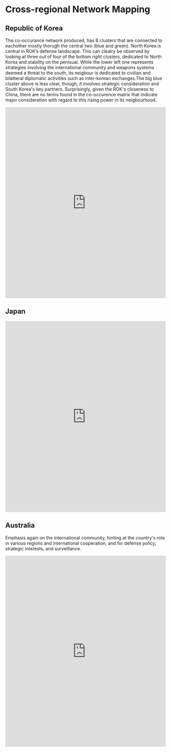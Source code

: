 # Cross-regional Network Mapping

## Republic of Korea

The co-occurance network produced, has 8 clusters that are connected to eachother mostly thorugh the central two (blue and green).
North Korea is central in ROK’s defense landscape. This can clealry be observed by looking at three out of four of the bottom right clusters, dedicated to North Korea and stability on the penisual. While the lower left one represents strategies involving the international community and weapons systems deemed a threat to the south, its neigbour is dedicated to civilian and bilatteral diplomatic activities such as inter-korean exchanges.The big blue cluster above is less clear, though, it involves strategic consideration and South Korea's key partners.
Surprisingly, given the ROK's closeness to China, there are no terms found in the co-occurence matrix that indicate major consideration with regard to this rising power in its neigbourhood. 

<iframe class="scribd_iframe_embed" src="https://documents.cortext.net/eb29/eb291983ad0cb06ca75ba9afe8c3c36d/56122/maps/hn-rokutf82006_2016top150-Terms-Terms-distributionalcooc-99999-oT0.45-9999-louTrue.pdf" data-aspect-ratio="0.7068965517241379" scrolling="no" id="doc_93562" width="100%" height="600" frameborder="0"></iframe>

## Japan

<iframe class="scribd_iframe_embed" src="https://documents.cortext.net/4df9/4df9c438f135e00f23243edbc7d503dd/56132/maps/hn-jpnutf82005_2017top150-Terms-Terms-distributionalcooc-99999-oT0.47-9999-louTrue.pdf" data-aspect-ratio="0.7068965517241379" scrolling="no" id="doc_93562" width="100%" height="600" frameborder="0"></iframe>

## Australia

Emphasis again on the international community, hinting at the country's role in various regions and international cooperation, and for defense policy, strategic interests, and surveillance. 

<iframe class="scribd_iframe_embed" src="https://documents.cortext.net/5979/597979bd2fd90b2a86d3bda727efdc03/56153/maps/hn-archive2000_2016top150-Terms-Terms-distributionalcooc-99999-oT0.46-9999-louTrue.pdf" data-aspect-ratio="0.7068965517241379" scrolling="no" id="doc_93562" width="100%" height="600" frameborder="0"></iframe>
